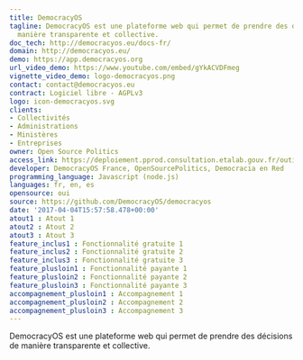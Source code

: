 ```yaml
---
title: DemocracyOS
tagline: DemocracyOS est une plateforme web qui permet de prendre des décisions de
  manière transparente et collective.
doc_tech: http://democracyos.eu/docs-fr/
domain: http://democracyos.eu/
demo: https://app.democracyos.org
url_video_demo: https://www.youtube.com/embed/gYkACVDFmeg
vignette_video_demo: logo-democracyos.png
contact: contact@democracyos.eu
contract: Logiciel libre - AGPLv3
logo: icon-democracyos.svg
clients:
- Collectivités
- Administrations
- Ministères
- Entreprises
owner: Open Source Politics
access_link: https://deploiement.pprod.consultation.etalab.gouv.fr/outils/democracyos
developer: DemocracyOS France, OpenSourcePolitics, Democracia en Red
programming_language: Javascript (node.js)
languages: fr, en, es
opensource: oui
source: https://github.com/DemocracyOS/democracyos
date: '2017-04-04T15:57:58.478+00:00'
atout1 : Atout 1
atout2 : Atout 2
atout3 : Atout 3
feature_inclus1 : Fonctionnalité gratuite 1
feature_inclus2 : Fonctionnalité gratuite 2
feature_inclus3 : Fonctionnalité gratuite 3
feature_plusloin1 : Fonctionnalité payante 1
feature_plusloin2 : Fonctionnalité payante 2
feature_plusloin3 : Fonctionnalité payante 3
accompagnement_plusloin1 : Accompagnement 1
accompagnement_plusloin2 : Accompagnement 2
accompagnement_plusloin3 : Accompagnement 3
---
```

DemocracyOS est une plateforme web qui permet de prendre des décisions de manière transparente et collective.